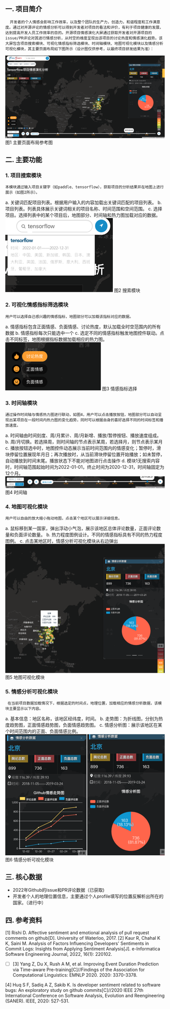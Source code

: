 ## 一. 项目简介
      开发者的个人情感会影响工作效率，以及整个团队的生产力，创造力，和谐程度和工作满意度。通过对开源评论的情感分析可以得到开发者对项目的看法和评价，有利于项目健康的发展，达到提高开发人员工作效率的目的。开源项目情感演化大屏通过获取开发者对开源项目的issue/PR评论对其进行情感分析，从时空的维度呈现出该项目的讨论热度和情感演化趋势。该大屏包含项目搜索模块、可视化情感指标筛选模块、时间轴模块、地图可视化模块以及情感分析可视化模块，其主要页面布局如下图所示（设计图仅供参考，以最终项目研发结果为准）：
![image](https://raw.githubusercontent.com/OS-HUBU/DeveloperEmotions/main/img/image.png)
图1 主要页面布局参考图

## 二. 主要功能
### 1. 项目搜索模块
    本模块通过输入项目关键字（如paddle、tensorflow），获取项目的分析结果并在地图上进行展示（如图2所示）。
  a. 关键词匹配项目列表。根据用户输入的内容加载出关键词匹配的项目列表。
  b. 项目列表。列表具体展示关键词相关的项目名称、时间范围和空间范围。
  c. 选择项目。选择列表中的某个项目后，地图部分、时间轴和热力图加载对应的数据。
![image1](https://raw.githubusercontent.com/OS-HUBU/DeveloperEmotions/main/img/image1.png)
图2 搜索模块

### 2. 可视化情感指标筛选模块
    用户可以选择自己感兴趣的情感指标，地图部分可以加载该指标对应的数据。
  a. 情感指标包含正面情感、负面情感、讨论热度，默认加载全时空范围内的所有数据
  b. 情感指标每次只能选中一个
  c. 选定不同的情感指标触发地图控件联动。点击不同标签，地图根据指标数据加载相应的热力图。
![image2](https://raw.githubusercontent.com/OS-HUBU/DeveloperEmotions/main/img/image2.png)
图3 情感指标选择

### 3. 时间轴模块
    通过操作时间轴与情感热力图进行联动，如图4，用户可以点击播放按钮，地图部分可以自动呈现出某项目在一段时间内热力图的变化趋势，同时可以根据自身的喜好选择不同的时间标签和播放速度。
  a. 时间轴由时间刻度、周/月累计、周/月新增、播放/暂停按钮、播放速度组成。
  b. 周/月切换。若选择周，则时间轴的节点表示某周，若选择月，则节点表示某月
  c. 播放按钮选中时，地图控件动态展示当前时间范围内的情感变化；暂停时，滑块停留位置展现年月日；再次播放时，从当前滑块停留位置开始播放；如未暂停，自动播放到时间末尾。播放状态下不能对地图进行点击操作
  d. 模块1无搜索内容时，时间轴范围起始时间为2022-01-01，终止时间为2020-12-31，时间轴固定为12个月。
![image3](https://raw.githubusercontent.com/OS-HUBU/DeveloperEmotions/main/img/image3.png)
图4 时间轴

### 4. 地图可视化模块
    用户可以自由的放大缩小拖动地图，点击某个地区可以展示详细信息。
  a. 鼠标移到某一国家，弹出浮动小气泡，展示该地区总体评论数量，正面评论数量和负面评论数量。
  b. 热力程度图例设计。不同的情感指标具有不同的热力程度图例。
  c. 点击某地区时，情感分析可视化模块从右边弹出
![image4](https://raw.githubusercontent.com/OS-HUBU/DeveloperEmotions/main/img/image4.png)
图5 地图可视化模块

### 5. 情感分析可视化模块
     在当前项目数据加载情况下，根据选定的时间点，地理位置，加载相应的情感分析数据，该模块主要显示以下内容。
  a. 基本信息：地区名称，该地区经纬度，时间。
  b. 走势图：为折线图，分别为热度趋势图，正面情感趋势图，负面情感趋势图。
  c. 情感分析图：展示该地区在某个时间范围内的正面、负面情感比例。
![image.png](https://raw.githubusercontent.com/OS-HUBU/DeveloperEmotions/main/img/1683011640264-f0d16328-4f10-43d2-9915-acb84942f055.png)
图6 情感分析可视化模块

## 三. 核心数据

- 2022年Github的issue和PR评论数据（已获取)
- 开发者个人的地理位置信息，主要通过个人profile填写的位置反解析出所在的国家。（进行中）
## 四. 参考资料
[1] Rishi D. Affective sentiment and emotional analysis of pull request comments on github[D]. University of Waterloo, 2017.
[2] Kaur R, Chahal K K, Saini M. Analysis of Factors Influencing Developers' Sentiments in Commit Logs: Insights from Applying Sentiment Analysis[J]. e-Informatica Software Engineering Journal, 2022, 16(1): 220102.

- [ ] [3] Yang Z, Du X, Rush A M, et al. Improving Event Duration Prediction via Time-aware Pre-training[C]//Findings of the Association for Computational Linguistics: EMNLP 2020. 2020: 3370-3378.

[4] Huq S F, Sadiq A Z, Sakib K. Is developer sentiment related to software bugs: An exploratory study on github commits[C]//2020 IEEE 27th International Conference on Software Analysis, Evolution and Reengineering (SANER). IEEE, 2020: 527-531.
